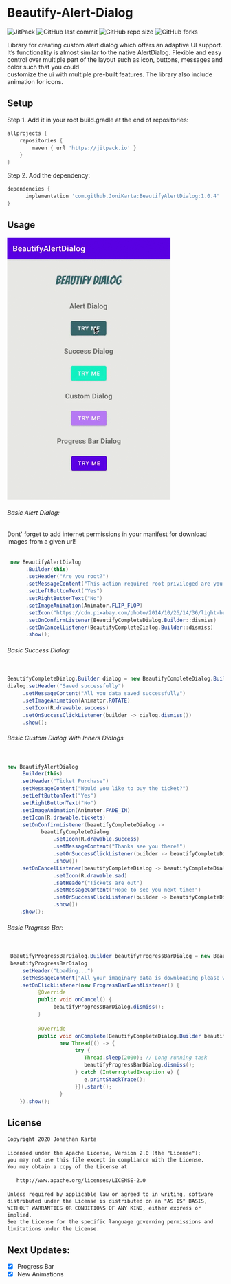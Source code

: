 # Beautify-Alert-Dialog

![JitPack](https://img.shields.io/jitpack/v/github/JoniKarta/BeautifyAlertDialog)
![GitHub last commit](https://img.shields.io/github/last-commit/JoniKarta/BeautifyAlertDialog?color=%23af6b58)
![GitHub repo size](https://img.shields.io/github/repo-size/JoniKarta/BeautifyAlertDialog?color=%23595b83)
![GitHub forks](https://img.shields.io/github/forks/JoniKarta/BeautifyAlertDialog?style=social)

Library for creating custom alert dialog which offers an adaptive UI support. 
It’s functionality is almost similar to the native AlertDialog.
Flexible and easy control over multiple part of the layout such as icon, buttons, messages and color such that you could  
customize the ui with multiple pre-built features.
The library also include animation for icons.


## Setup
Step 1. Add it in your root build.gradle at the end of repositories:
```gradle
allprojects {
    repositories {
        maven { url 'https://jitpack.io' }
    }
}
```

Step 2. Add the dependency:
```gradle
dependencies {
      implementation 'com.github.JoniKarta:BeautifyAlertDialog:1.0.4'
}
```
## Usage
![](Images/BeautifyDialog.gif)

###### Basic Alert Dialog:
Dont' forget to add internet permissions in your manifest for download images from a given url!

```java

 new BeautifyAlertDialog
      .Builder(this)
      .setHeader("Are you root?")
      .setMessageContent("This action required root privileged are you sure you want to proceed")
      .setLeftButtonText("Yes")
      .setRightButtonText("No")
      .setImageAnimation(Animator.FLIP_FLOP)
      .setIcon("https://cdn.pixabay.com/photo/2014/10/26/14/36/light-bulb-503881_960_720.jpg")
      .setOnConfirmListener(BeautifyCompleteDialog.Builder::dismiss)
      .setOnCancelListener(BeautifyCompleteDialog.Builder::dismiss)
      .show();
```

###### Basic Success Dialog:
```java

BeautifyCompleteDialog.Builder dialog = new BeautifyCompleteDialog.Builder(this);
dialog.setHeader("Saved successfully")
     .setMessageContent("All you data saved successfully")
     .setImageAnimation(Animator.ROTATE)
     .setIcon(R.drawable.success)
     .setOnSuccessClickListener(builder -> dialog.dismiss())
     .show();                 
```

###### Basic Custom Dialog With Inners Dialogs
```java                    

new BeautifyAlertDialog
    .Builder(this)
    .setHeader("Ticket Purchase")
    .setMessageContent("Would you like to buy the ticket?")
    .setLeftButtonText("Yes")
    .setRightButtonText("No")
    .setImageAnimation(Animator.FADE_IN)
    .setIcon(R.drawable.tickets)
    .setOnConfirmListener(beautifyCompleteDialog ->
           beautifyCompleteDialog
               .setIcon(R.drawable.success)
               .setMessageContent("Thanks see you there!")
               .setOnSuccessClickListener(builder -> beautifyCompleteDialog.dismiss())
               .show())
    .setOnCancelListener(beautifyCompleteDialog -> beautifyCompleteDialog
               .setIcon(R.drawable.sad)
               .setHeader("Tickets are out")
               .setMessageContent("Hope to see you next time!")
               .setOnSuccessClickListener(builder -> beautifyCompleteDialog.dismiss())
               .show())
    .show();
```

###### Basic Progress Bar:
```java

 BeautifyProgressBarDialog.Builder beautifyProgressBarDialog = new BeautifyProgressBarDialog.Builder(this);
 beautifyProgressBarDialog
    .setHeader("Loading...")
    .setMessageContent("All your imaginary data is downloading please wait until we finish")
    .setOnClickListener(new ProgressBarEventListener() {
          @Override
          public void onCancel() {
               beautifyProgressBarDialog.dismiss();
          }

          @Override
          public void onComplete(BeautifyCompleteDialog.Builder beautifyCompleteDialog) {
                 new Thread(() -> {
                      try {
                         Thread.sleep(2000); // Long running task
                         beautifyProgressBarDialog.dismiss();
                      } catch (InterruptedException e) {
                         e.printStackTrace();
                      }}).start();
                 }
    }).show();
```


## License

    Copyright 2020 Jonathan Karta

    Licensed under the Apache License, Version 2.0 (the "License");
    you may not use this file except in compliance with the License.
    You may obtain a copy of the License at

       http://www.apache.org/licenses/LICENSE-2.0

    Unless required by applicable law or agreed to in writing, software
    distributed under the License is distributed on an "AS IS" BASIS,
    WITHOUT WARRANTIES OR CONDITIONS OF ANY KIND, either express or implied.
    See the License for the specific language governing permissions and
    limitations under the License.

## Next Updates:
- [X] Progress Bar
- [X] New Animations 

